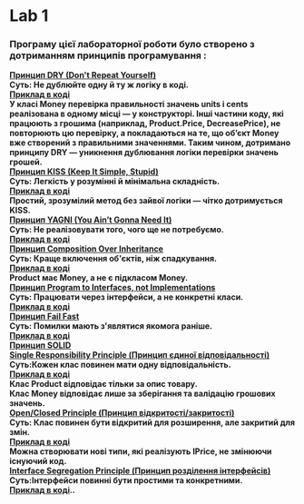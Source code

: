 # Lab 1
### Програму цієї лабораторної роботи було створено з дотриманням принципів програмування :

**<ins>Принцип DRY (Don't Repeat Yourself)</ins>\
Суть: Не дублюйте одну й ту ж логіку в коді.\
[Приклад в коді](./Lab1/Product%20storage/Program.cs#L19-L25)\
У класі Money перевірка правильності значень units і cents реалізована в одному місці — у конструкторі.
Інші частини коду, які працюють з грошима (наприклад, Product.Price, DecreasePrice), не повторюють цю перевірку, а покладаються на те, що об’єкт Money вже створений з правильними значеннями.
Таким чином, дотримано принципу DRY — уникнення дублювання логіки перевірки значень грошей.\
<ins>Принцип KISS (Keep It Simple, Stupid)</ins>\
Суть: Легкість у розумінні й мінімальна складність.\
[Приклад в коді](./Lab1/Product%20storage/Program.cs#L84-L89)\
Простий, зрозумілий метод без зайвої логіки — чітко дотримується KISS.\
<ins>Принцип YAGNI (You Ain’t Gonna Need It)</ins>\
Суть: Не реалізовувати того, чого ще не потребуємо.\
[Приклад в коді](./Lab1/Product%20storage/Program.cs#L134-L144)\
<ins>Принцип Composition Over Inheritance</ins>\
Суть: Краще включення об'єктів, ніж спадкування.\
[Приклад в коді](./Lab1/Product%20storage/Program.cs#L148)\
Product має Money, а не є підкласом Money.\
<ins>Принцип Program to Interfaces, not Implementations</ins>\
Суть: Працювати через інтерфейси, а не конкретні класи.\
[Приклад в коді](./Lab1/Product%20storage/Program.cs#L8-L12)\
<ins>Принцип Fail Fast</ins>\
Суть: Помилки мають з'являтися якомога раніше.\
[Приклад в коді](./Lab1/Product%20storage/Program.cs#L22,L86,L94,L115)\
<ins>Принцип SOLID</ins>\
<ins>Single Responsibility Principle (Принцип єдиної відповідальності)</ins>\
Суть:Кожен клас повинен мати одну відповідальність.\
[Приклад в коді](./Lab1/Product%20storage/Program.cs#L14,L43)\
Клас Product відповідає тільки за опис товару.\
Клас Money відповідає лише за зберігання та валідацію грошових значень.\
<ins>Open/Closed Principle (Принцип відкритості/закритості)</ins>\
Суть: Клас повинен бути відкритий для розширення, але закритий для змін.\
[Приклад в коді](./Lab1/Product%20storage/Program.cs#L8-L12)\
Можна створювати нові типи, які реалізують IPrice, не змінюючи існуючий код.\
<ins>Interface Segregation Principle (Принцип розділення інтерфейсів)</ins>\
Суть:Інтерфейси повинні бути простими та конкретними.\
[Приклад в коді](./Lab1/Product%20storage/Program.cs#L8-L12)\..**
